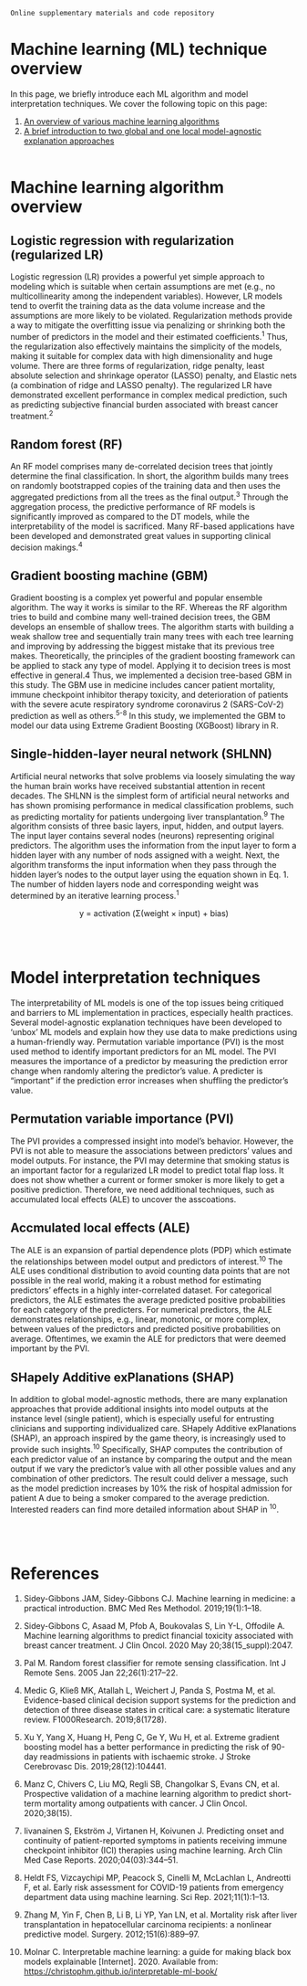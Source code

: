 	Online supplementary materials and code repository
# Machine learning (ML) technique overview 

In this page, we briefly introduce each ML algorithm and model interpretation techniques. We cover the following topic on this page:
1. [An overview of various machine learning algorithms](#machine-learning-algorithm-overview)
2. [A brief introduction to two global and one local model-agnostic explanation approaches](#model-interpretation-techniques) 
<br></br>

Machine learning algorithm overview 
==========================================================
Logistic regression with regularization (regularized LR) 
--------------------------------------------------------
Logistic regression (LR) provides a powerful yet simple approach to modeling which is suitable when certain assumptions are met (e.g., no multicollinearity among the independent variables). However, LR models tend to overfit the training data as the data volume increase and the assumptions are more likely to be violated. Regularization methods provide a way to mitigate the overfitting issue via penalizing or shrinking both the number of predictors in the model and their estimated coefficients.<sup>1</sup> Thus, the regularization also effectively maintains the simplicity of the models, making it suitable for complex data with high dimensionality and huge volume. There are three forms of regularization, ridge penalty, least absolute selection and shrinkage operator (LASSO) penalty, and Elastic nets (a combination of ridge and LASSO penalty). The regularized LR have demonstrated excellent performance in complex medical prediction, such as predicting subjective financial burden associated with breast cancer treatment.<sup>2</sup> 

Random forest (RF) 
--------------------------------------------------------
An RF model comprises many de-correlated decision trees that jointly determine the final classification. In short, the algorithm builds many trees on randomly bootstrapped copies of the training data and then uses the aggregated predictions from all the trees as the final output.<sup>3</sup> Through the aggregation process, the predictive performance of RF models is significantly improved as compared to the DT models, while the interpretability of the model is sacrificed. Many RF-based applications have been developed and demonstrated great values in supporting clinical decision makings.<sup>4</sup>

Gradient boosting machine (GBM) 
---------------------------------------------------------------
Gradient boosting is a complex yet powerful and popular ensemble algorithm. The way it works is similar to the RF. Whereas the RF algorithm tries to build and combine many well-trained decision trees, the GBM develops an ensemble of shallow trees. The algorithm starts with building a weak shallow tree and sequentially train many trees with each tree learning and improving by addressing the biggest mistake that its previous tree makes. Theoretically, the principles of the gradient boosting framework can be applied to stack any type of model. Applying it to decision trees is most effective in general.4 Thus, we implemented a decision tree-based GBM in this study. The GBM use in medicine includes cancer patient mortality, immune checkpoint inhibitor therapy toxicity, and deterioration of patients with the severe acute respiratory syndrome coronavirus 2 (SARS-CoV-2) prediction as well as others.<sup>5-8</sup> In this study, we implemented the GBM to model our data using Extreme Gradient Boosting (XGBoost) library in R. 

Single-hidden-layer neural network (SHLNN) 
---------------------------------------------------------
Artificial neural networks that solve problems via loosely simulating the way the human brain works have received substantial attention in recent decades. The SHLNN is the simplest form of artificial neural networks  and has shown promising performance in medical classification problems, such as predicting mortality for patients undergoing liver transplantation.<sup>9</sup> The algorithm consists of three basic layers, input, hidden, and output layers. The input layer contains several nodes (neurons) representing original predictors. The algorithm uses the information from the input layer to form a hidden layer with any number of nods assigned with a weight. Next, the algorithm transforms the input information when they pass through the hidden layer’s nodes to the output layer using the equation shown in Eq. 1. The number of hidden layers node and corresponding weight was determined by an iterative learning process.<sup>1</sup>


<p align ="center">
	y = activation (Σ(weight × input) + bias)
	</p>
<br></br>

Model interpretation techniques 
========================================
The interpretability of ML models is one of the top issues being critiqued and barriers to ML implementation in practices, especially health practices. Several model-agnostic explanation techniques have been developed to ‘unbox’ ML models and explain how they use data to make predictions using a human-friendly way. Permutation variable importance (PVI) is the most used method to identify important predictors for an ML model. The PVI measures the importance of a predictor by measuring the prediction error change when randomly altering the predictor’s value. A predicter is “important” if the prediction error increases when shuffling the predictor’s value.  

Permutation variable importance (PVI) 
--------------------------------------------------------
The PVI provides a compressed insight into model’s behavior. However, the PVI is not able to measure the associations between predictors’ values and model outputs. For instance, the PVI may determine that smoking status is an important factor for a regularized LR model to predict total flap loss. It does not show whether a current or former smoker is more likely to get a positive prediction. Therefore, we need additional techniques, such as accumulated local effects (ALE) to uncover the asscoations.  

Accmulated local effects (ALE) 
--------------------------------------------------------
The ALE is an expansion of partial dependence plots (PDP) which estimate the relationships between model output and predictors of interest.<sup>10</sup> The ALE uses conditional distribution to avoid counting data points that are not possible in the real world, making it a robust method for estimating predictors’ effects in a highly inter-correlated dataset. For categorical predictors, the ALE estimates the average predicted positive probabilities for each category of the predicters. For numerical predictors, the ALE demonstrates relationships, e.g., linear, monotonic, or more complex, between values of the predictors and predicted positive probabilities on average. Oftentimes, we examin the ALE for predictors that were deemed important by the PVI.

SHapely Additive exPlanations (SHAP) 
--------------------------------------------------------
In addition to global model-agnostic methods, there are many explanation approaches that provide additional insights into model outputs at the instance level (single patient), which is especially useful for entrusting clinicians and supporting individualized care. SHapely Additive exPlanations (SHAP), an approach inspired by the game theory, is increasingly used to provide such insights.<sup>10</sup> Specifically, SHAP computes the contribution of each predictor value of an instance by comparing the output and the mean output if we vary the predictor’s value with all other possible values and any combination of other predictors. The result could deliver a message, such as the model prediction increases by 10% the risk of hospital admission for patient A due to being a smoker compared to the average prediction. Interested readers can find more detailed information about SHAP in <sup>10</sup>.
 
<br></br>

References
=====================
1. Sidey-Gibbons JAM, Sidey-Gibbons CJ. Machine learning in medicine: a practical introduction. BMC Med Res Methodol. 2019;19(1):1–18.  

2. Sidey-Gibbons C, Asaad M, Pfob A, Boukovalas S, Lin Y-L, Offodile A. Machine learning algorithms to predict financial toxicity associated with breast cancer treatment. J Clin Oncol. 2020 May 20;38(15_suppl):2047.  

3. Pal M. Random forest classifier for remote sensing classification. Int J Remote Sens. 2005 Jan 22;26(1):217–22.  

4. Medic G, Kließ MK, Atallah L, Weichert J, Panda S, Postma M, et al. Evidence-based clinical decision support systems for the prediction and detection of three disease states in critical care: a systematic literature review. F1000Research. 2019;8(1728).  

5. Xu Y, Yang X, Huang H, Peng C, Ge Y, Wu H, et al. Extreme gradient boosting model has a better performance in predicting the risk of 90-day readmissions in patients with ischaemic stroke. J Stroke Cerebrovasc Dis. 2019;28(12):104441.  

6. Manz C, Chivers C, Liu MQ, Regli SB, Changolkar S, Evans CN, et al. Prospective validation of a machine learning algorithm to predict short-term mortality among outpatients with cancer. J Clin Oncol. 2020;38(15).  

7. Iivanainen S, Ekström J, Virtanen H, Koivunen J. Predicting onset and continuity of patient-reported symptoms in patients receiving immune checkpoint inhibitor (ICI) therapies using machine learning. Arch Clin Med Case Reports. 2020;04(03):344–51.  

8. Heldt FS, Vizcaychipi MP, Peacock S, Cinelli M, McLachlan L, Andreotti F, et al. Early risk assessment for COVID-19 patients from emergency department data using machine learning. Sci Rep. 2021;11(1):1–13. 

9. Zhang M, Yin F, Chen B, Li B, Li YP, Yan LN, et al. Mortality risk after liver transplantation in hepatocellular carcinoma recipients: a nonlinear predictive model. Surgery. 2012;151(6):889–97.  

10. Molnar C. Interpretable machine learning: a guide for making black box models explainable [Internet]. 2020. Available from: https://christophm.github.io/interpretable-ml-book/ 

